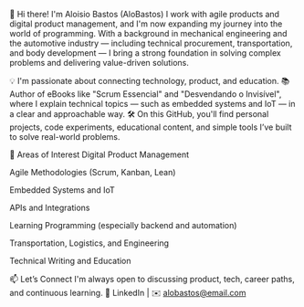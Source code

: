 👋 Hi there! I'm Aloisio Bastos (AloBastos)
I work with agile products and digital product management, and I'm now expanding my journey into the world of programming. With a background in mechanical engineering and the automotive industry — including technical procurement, transportation, and body development — I bring a strong foundation in solving complex problems and delivering value-driven solutions.

💡 I'm passionate about connecting technology, product, and education.
📚 Author of eBooks like "Scrum Essencial" and "Desvendando o Invisível", where I explain technical topics — such as embedded systems and IoT — in a clear and approachable way.
🛠️ On this GitHub, you'll find personal projects, code experiments, educational content, and simple tools I’ve built to solve real-world problems.

🚀 Areas of Interest
Digital Product Management

Agile Methodologies (Scrum, Kanban, Lean)

Embedded Systems and IoT

APIs and Integrations

Learning Programming (especially backend and automation)

Transportation, Logistics, and Engineering

Technical Writing and Education

📫 Let’s Connect
I'm always open to discussing product, tech, career paths, and continuous learning.
🔗 LinkedIn | ✉️ alobastos@email.com
